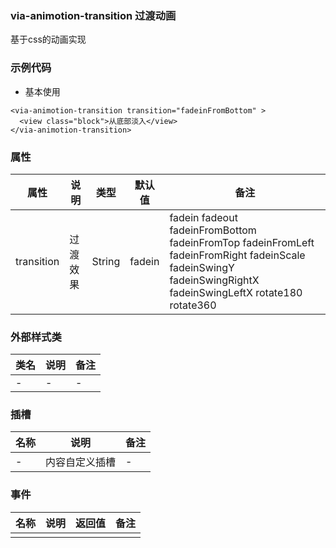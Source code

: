 ### via-animotion-transition  过渡动画
  基于css的动画实现


### 示例代码
* 基本使用
  
```
<via-animotion-transition transition="fadeinFromBottom" >
  <view class="block">从底部淡入</view>
</via-animotion-transition>

```
 
 

### 属性
| 属性 | 说明 | 类型 | 默认值 | 备注 |
| --- | --- | --- | --- | --- |
| transition | 过渡效果 | String | fadein | fadein  fadeout fadeinFromBottom fadeinFromTop fadeinFromLeft fadeinFromRight fadeinScale fadeinSwingY fadeinSwingRightX  fadeinSwingLeftX rotate180 rotate360 |
 
 
 
 

 
 

### 外部样式类
| 类名 | 说明 | 备注 | 
| --- | --- | --- |
| - | - | - |
 

### 插槽
| 名称 | 说明 | 备注 |
| --- | --- | --- |
|  -  |  内容自定义插槽 |   - |
 


### 事件
| 名称 | 说明 | 返回值 | 备注 |
| --- | --- | --- | --- |
|  |  |  |  | |
 
  
